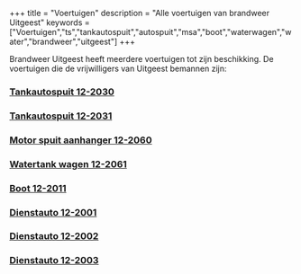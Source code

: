+++
title = "Voertuigen"
description = "Alle voertuigen van brandweer Uitgeest"
keywords = ["Voertuigen","ts","tankautospuit","autospuit","msa","boot","waterwagen","water","brandweer","uitgeest"]
+++

Brandweer Uitgeest heeft meerdere voertuigen tot zijn beschikking. De voertuigen die de vrijwilligers van Uitgeest bemannen zijn:  
  
### [Tankautospuit 12-2030](/12-2030/ "TS 12-2030")

### [Tankautospuit 12-2031](/12-2031/ "TS 12-2031")

### [Motor spuit aanhanger 12-2060](/12-2060/ "MSA 12-2060")

### [Watertank wagen 12-2061](/12-2061/ "WW 12-2061")

### [Boot 12-2011](/12-2011/ "Boot 12-2011")

### [Dienstauto 12-2001](/12-2001/ "DA 12-2001")

### [Dienstauto 12-2002](/12-2002/ "DA 12-2002")

### [Dienstauto 12-2003](/12-2003/ "DA 12-2003")
